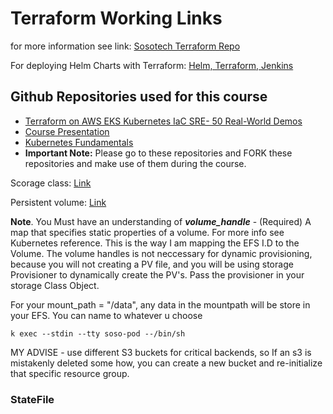 # Terraform Working Links
for more information see link: [Sosotech Terraform Repo](https://github.com/sosotechnologies/soso-terraform)

For deploying Helm Charts with Terraform: [Helm, Terraform, Jenkins](https://github.com/sosotechnologies/terraform-helm-jenkins)


## Github Repositories used for this course
- [Terraform on AWS EKS Kubernetes IaC SRE- 50 Real-World Demos](https://github.com/stacksimplify/terraform-on-aws-eks)
- [Course Presentation](https://github.com/stacksimplify/terraform-on-aws-eks/tree/main/course-presentation)
- [Kubernetes Fundamentals](https://github.com/stacksimplify/kubernetes-fundamentals)
- **Important Note:** Please go to these repositories and FORK these repositories and make use of them during the course.


Scorage class: [Link](https://registry.terraform.io/providers/hashicorp/kubernetes/latest/docs/resources/storage_class_v1)

Persistent volume: [Link](https://registry.terraform.io/providers/hashicorp/kubernetes/latest/docs/resources/persistent_volume)

   **Note**. You Must have an understanding of ***volume_handle*** - (Required) A map that specifies static properties of a volume. For more info see Kubernetes reference. This is the way I am mapping the EFS I.D  to the Volume.
   The volume handles is not neccessary for dynamic provisioning, because you will not creating a PV file, and you will be using storage Provisioner to dynamically create the PV's. Pass the provisioner in your storage Class Object.

For your mount_path = "/data", any data in the mountpath will be store in your EFS. You can name to whatever u choose

```k exec --stdin --tty soso-pod --/bin/sh```

MY ADVISE - use different S3 buckets for critical backends, so If an s3 is mistakenly deleted some how, you can create a new bucket and re-initialize that specific resource group.

### StateFile
```terraform state list